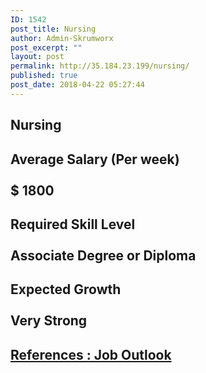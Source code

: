 ```yaml
---
ID: 1542
post_title: Nursing
author: Admin-Skrumworx
post_excerpt: ""
layout: post
permalink: http://35.184.23.199/nursing/
published: true
post_date: 2018-04-22 05:27:44
---
```

<h2>Nursing</h2>		
			<h2>Average Salary (Per week)<br><br>$ 1800 </h2>		
			<h2>Required Skill Level <br><br>Associate Degree or Diploma</h2>		
			<h2>Expected Growth<br><br>Very Strong</h2>		
			<h2><a href="http://joboutlook.gov.au">References : Job Outlook</a></h2>